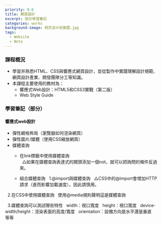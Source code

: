 ```yaml
---
priority: 0.6
title: 網頁設計
excerpt: 部分學習筆記
categories: works
background-image: 网页设计封面图.jpg
tags:
  - Website
  - Note
---
```


### 課程概況

- 學習并熟悉HTML、CSS與響應式網頁設計，並從製作中實踐理解設計規範、網頁設計產業、開發團隊分工等知識。
- 本課程主要使用的教材為：
   - 響應式Web設計：HTML5和CSS3實戰（第二版）
   - Web Style Guide

### 學習筆記（部分）

#### 響應式web設計

- 彈性網格佈局（瀏覽器如何渲染網頁）
- 彈性圖片/媒體（使用CSS縮放網頁）
- 媒體查詢
   - 在link標籤中使用媒體查詢  
   △如果在媒體查詢表達式的開頭添加一個not，就可以把詢問的條件反過來。

   - 組合媒體查詢
   1.@import與媒體查詢
   △CSS中的@import會增加HTTP請求（進而影響加載速度），因此請慎用。
   
   2.在CSS中使用媒體查詢
   使用@media規則聲明這是媒體查詢
   
   3.媒體查詢可以測試哪些特性
   width：視口寬度
   height：視口寬度
   device-width/height：渲染表面的高度/寬度
   orientation：設備方向是水平還是垂直
   等等
